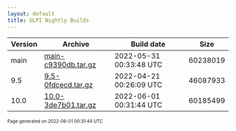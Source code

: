 ```yaml
---
layout: default
title: GLPI Nightly Builds
---
```


Version|Archive|Build date|Size
---|---|---|---
main|[main-c9390db.tar.gz](main-c9390db.tar.gz)|2022-05-31 00:33:48 UTC|60238019
9.5|[9.5-0fdcecd.tar.gz](9.5-0fdcecd.tar.gz)|2022-04-21 00:26:09 UTC|46087933
10.0|[10.0-3de7b01.tar.gz](10.0-3de7b01.tar.gz)|2022-06-01 00:31:44 UTC|60185499

<font size="1">Page generated on 2022-06-01 00:31:44 UTC</font>
